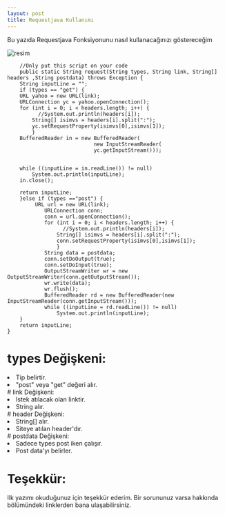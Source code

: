 ```yaml
---
layout: post
title: Requestjava Kullanımı
---
```


Bu yazıda Requestjava Fonksiyonunu nasıl kullanacağınızı göstereceğim

![resim](https://user-images.githubusercontent.com/63654629/139591057-fe7010b8-7508-4cf2-a8f3-28eaa2774525.png)
			
        

        			
        

        //Only put this script on your code
    	public static String request(String types, String link, String[] headers ,String postdata) throws Exception {
    	String inputLine = "";
    	if (types == "get") {
        URL yahoo = new URL(link);
        URLConnection yc = yahoo.openConnection();
        for (int i = 0; i < headers.length; i++) {
        	  //System.out.println(headers[i]);
        	String[] isimvs = headers[i].split(":");
        	yc.setRequestProperty(isimvs[0],isimvs[1]);
        	}
        BufferedReader in = new BufferedReader(
                                new InputStreamReader(
                                yc.getInputStream()));
        

        while ((inputLine = in.readLine()) != null) 
            System.out.println(inputLine);
        in.close();
       
        return inputLine;
    	}else if (types =="post") {
    		 URL url = new URL(link);
    	        URLConnection conn;
    	        conn = url.openConnection();
    	        for (int i = 0; i < headers.length; i++) {
    	        	  //System.out.println(headers[i]);
    	        	String[] isimvs = headers[i].split(":");
    	        	conn.setRequestProperty(isimvs[0],isimvs[1]);
    	        	}
    	        String data = postdata;
    	        conn.setDoOutput(true);
    	        conn.setDoInput(true);
    	        OutputStreamWriter wr = new OutputStreamWriter(conn.getOutputStream());
    	        wr.write(data);
    	        wr.flush();
    	        BufferedReader rd = new BufferedReader(new InputStreamReader(conn.getInputStream())); 
    	        while ((inputLine = rd.readLine()) != null) 
    	            System.out.println(inputLine);
    	}
		return inputLine;
    }
    
# types Değişkeni:
<li>Tip belirtir.</li>
<li>"post" veya "get" değeri alır.</li>
# link Değişkeni:
<li> Istek atılacak olan linktir.</li>
<li> String alır.</li>
# header Değişkeni:
<li> String[] alır.</li>
<li> Siteye atılan header'dır.</li>
# postdata Değişkeni:
<li> Sadece types post iken çalışır.</li>
<li> Post data'yı belirler.</li>

# Teşekkür:
Ilk yazımı okuduğunuz için teşekkür ederim. Bir sorununuz varsa hakkında bölümündeki linklerden bana ulaşabilirsiniz.

